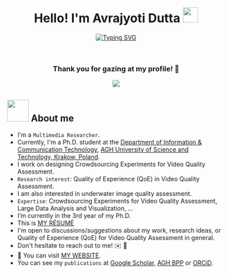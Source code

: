 <h1 align="center">Hello! I'm Avrajyoti Dutta <img src="https://media.giphy.com/media/hvRJCLFzcasrR4ia7z/giphy.gif" width="35"></h1>
<p align="center">
  <a href="https://git.io/typing-svg"><img src="https://readme-typing-svg.demolab.com?font=Fira+Code&weight=600&pause=1000&center=true&vCenter=true&random=false&width=500&lines=Multimedia+Researcher;Currently+a+Ph.D.+student;at+AGH+University+of+Science+Technology;+Krakow,+Poland;Email+me+at+avrajyoti.dutta%40agh.edu.pl" alt="Typing SVG" /></a>
</p>


<br>

<div align=center>
  <h3><b>Thank you for gazing at my profile! 🤩</b></h3>
</div>
    
<!-- retro visitor counter -->  
<p align="center" >   
  <img src="https://profile-counter.glitch.me/dutta-agh/count.svg" />  
</p>

</p>

	
## <picture><img src = "https://github.com/7oSkaaa/7oSkaaa/blob/main/Images/about_me.gif?raw=true" width = 50px></picture> About me

- I'm a `Multimedia Researcher`. 
- Currently, I'm a Ph.D. student at the [Department of Information & Communication Technology](https://qoe.agh.edu.pl/members/), [AGH University of Science and Technology, Krakow, Poland](https://www.agh.edu.pl/en). 
- I work on designing Crowdsourcing Experiments for Video Quality Assessment.
- `Research interest`: Quality of Experience (QoE) in Video Quality Assessment.
- I am also interested in underwater image quality assessment.
- `Expertise`: Crowdsourcing Experiments for Video Quality Assessment, Large Data Analysis and Visualization, ...
- I’m currently in the 3rd year of my Ph.D. 
- This is [MY RÉSUMÉ](https://avrajyotidutta.co.in/wp-content/uploads/2023/12/CV.pdf)
- I'm open to discussions/suggestions about my work, research ideas, or Quality of Experience (QoE) for Video Quality Assessment in general. 
- Don't hesitate to reach out to me! ✉️ 💬
- 📌 You can visit [MY WEBSITE](https://www.avrajyotidutta.co.in).
- You can see my `publications` at [Google Scholar](https://scholar.google.com/citations?user=M5FFGSkAAAAJ&hl=en&oi=ao), [AGH BPP](https://bpp.agh.edu.pl/autor/dutta-avrajyoti-59506) or [ORCiD](https://orcid.org/0000-0001-5749-0256).
<br>
